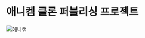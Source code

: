 # 애니켐 클론 퍼블리싱 프로젝트

![애니캠](https://github.com/user-attachments/assets/7e705ae1-d860-45bc-af95-a26a2b6ebe83)
